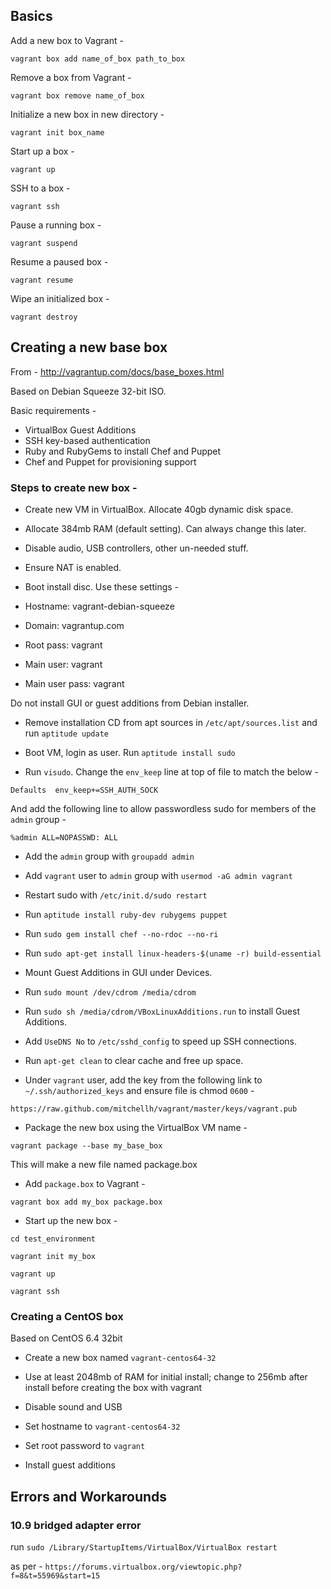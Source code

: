 ## Basics

Add a new box to Vagrant -

`vagrant box add name_of_box path_to_box`

Remove a box from Vagrant -

`vagrant box remove name_of_box`

Initialize a new box in new directory -

`vagrant init box_name`

Start up a box -

`vagrant up`

SSH to a box -

`vagrant ssh`

Pause a running box -

`vagrant suspend`

Resume a paused box -

`vagrant resume`

Wipe an initialized box -

`vagrant destroy`

## Creating a new base box

From - http://vagrantup.com/docs/base_boxes.html

Based on Debian Squeeze 32-bit ISO.

Basic requirements - 

* VirtualBox Guest Additions
* SSH key-based authentication
* Ruby and RubyGems to install Chef and Puppet
* Chef and Puppet for provisioning support

### Steps to create new box -

* Create new VM in VirtualBox. Allocate 40gb dynamic disk space.

* Allocate 384mb RAM (default setting). Can always change this later.

* Disable audio, USB controllers, other un-needed stuff.

* Ensure NAT is enabled.

* Boot install disc. Use these settings -

* Hostname: vagrant-debian-squeeze
* Domain: vagrantup.com
* Root pass: vagrant
* Main user: vagrant
* Main user pass: vagrant

Do not install GUI or guest additions from Debian installer.

* Remove installation CD from apt sources in `/etc/apt/sources.list` and run `aptitude update`

* Boot VM, login as user. Run `aptitude install sudo`

* Run `visudo`. Change the `env_keep` line at top of file to match the below -

`Defaults  env_keep+=SSH_AUTH_SOCK`

And add the following line to allow passwordless sudo for members of the `admin` group - 

`%admin ALL=NOPASSWD: ALL`

* Add the `admin` group with `groupadd admin`

* Add `vagrant` user to `admin` group with `usermod -aG admin vagrant`

* Restart sudo with `/etc/init.d/sudo restart`

* Run `aptitude install ruby-dev rubygems puppet`

* Run `sudo gem install chef --no-rdoc --no-ri`

* Run `sudo apt-get install linux-headers-$(uname -r) build-essential`

* Mount Guest Additions in GUI under Devices.

* Run `sudo mount /dev/cdrom /media/cdrom`

* Run `sudo sh /media/cdrom/VBoxLinuxAdditions.run` to install Guest Additions.

* Add `UseDNS No` to `/etc/sshd_config` to speed up SSH connections.

* Run `apt-get clean` to clear cache and free up space.

* Under `vagrant` user, add the key from the following link to `~/.ssh/authorized_keys` and ensure file is chmod `0600` -

`https://raw.github.com/mitchellh/vagrant/master/keys/vagrant.pub`

* Package the new box using the VirtualBox VM name -

`vagrant package --base my_base_box`

This will make a new file named package.box

* Add `package.box` to Vagrant - 

`vagrant box add my_box package.box`

* Start up the new box -

`cd test_environment`

`vagrant init my_box`

`vagrant up`

`vagrant ssh`

### Creating a CentOS box

Based on CentOS 6.4 32bit

- Create a new box named `vagrant-centos64-32`

- Use at least 2048mb of RAM for initial install; change to 256mb after install before creating the box with vagrant

- Disable sound and USB

- Set hostname to `vagrant-centos64-32`

- Set root password to `vagrant`

- Install guest additions

## Errors and Workarounds

### 10.9 bridged adapter error

run `sudo /Library/StartupItems/VirtualBox/VirtualBox restart`

as per - `https://forums.virtualbox.org/viewtopic.php?f=8&t=55969&start=15`
